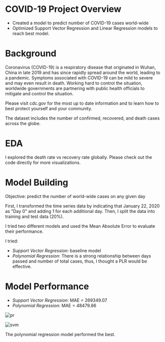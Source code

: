 # COVID-19 Project Overview 
* Created a model to predict number of COVID-19 cases world-wide
* Optimized Support Vector Regression and Linear Regression models to reach best model.  

# Background 
Coronavirus (COVID-19) is a respiratory disease that originated in Wuhan, China in late 2019 and has since rapidly spread around the world, leading to a pandemic. Symptoms associated with COVID-19 can be mild to severe and may even result in death. Working hard to control the situation, worldwide governments are partnering with public health officials to mitigate and control the situation. 

Please visit cdc.gov for the most up to date information and to learn how to best protect yourself and your community. 

The dataset includes the number of confirmed, recovered, and death cases across the globe. 

# EDA 

I explored the death rate vs recovery rate globally. Please check out the code directly for more visualizations. 


# Model Building
Objective: predict the number of world-wide cases on any given day

First, I transformed the time series data by indicating that January 22, 2020 as "Day 0" and adding 1 for each additional day. Then, I split the data into training and test data (20%).  

I tried two different models and used the Mean Absolute Error to evaluate their performance. 

I tried:
* *Support Vector Regression*: baseline model
* *Polynomial Regression*: There is a strong relationship between days passed and number of total cases, thus, I thought a PLR would be effective. 


# Model Performance
* *Support Vector Regression*: MAE = 269349.07
* *Polynomial Regression*: MAE = 48479.86

![pr](https://i.postimg.cc/3wh0kGwX/PR.png)

![svm](https://i.postimg.cc/k5y6K5Vk/svm.png)

The polynomial regression model performed the best. 
